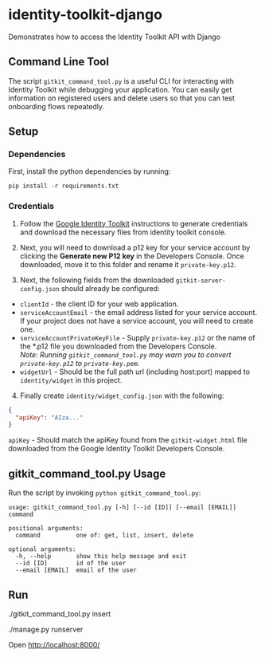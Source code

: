 # identity-toolkit-django
Demonstrates how to access the Identity Toolkit API with Django

## Command Line Tool
The script `gitkit_command_tool.py` is a useful CLI for interacting with 
Identity Toolkit while debugging your application.  You can easily get 
information on registered users and delete users so that you can test
onboarding flows repeatedly.

## Setup

### Dependencies
First, install the python dependencies by running:

    pip install -r requirements.txt

### Credentials

1) Follow the [Google Identity Toolkit](https://developers.google.com/identity/toolkit/web/v2/devconsole) instructions to generate credentials and download the necessary files from identity toolkit console.  

2) Next, you will need to download a p12 key for your service account by clicking
the **Generate new P12 key** in the Developers Console.  Once downloaded,
move it to this folder and rename it `private-key.p12`.

3) Next, the following fields from the downloaded `gitkit-server-config.json` should already be configured:

  * `clientId` - the client ID for your web application.
  * `serviceAccountEmail` - the email address listed for your service account.
  If your project does not have a service account, you will need to create one.
  * `serviceAccountPrivateKeyFile` - Supply `private-key.p12` or the name of the *.p12 file you downloaded from the Developers Console.  
  _Note: Running `gitkit_command_tool.py` may warn you to convert `private-key.p12` to `private-key.pem`._
  * `widgetUrl` - Should be the full path url (including host:port) mapped to `identity/widget` in this project. 

4) Finally create `identity/widget_config.json` with the following:
  ```json
  {
    "apiKey": "AIza..."
  }
  ```
  
  `apiKey` - Should match the apiKey found from the `gitkit-widget.html` file downloaded from the Google Identity Toolkit Developers Console.

## gitkit_command_tool.py Usage
Run the script by invoking `python gitkit_command_tool.py`:

    usage: gitkit_command_tool.py [-h] [--id [ID]] [--email [EMAIL]] command

    positional arguments:
      command          one of: get, list, insert, delete

    optional arguments:
      -h, --help       show this help message and exit
      --id [ID]        id of the user
      --email [EMAIL]  email of the user

## Run

  ./gitkit_command_tool.py insert

  ./manage.py runserver

  Open [http://localhost:8000/](http://localhost:8000/)
